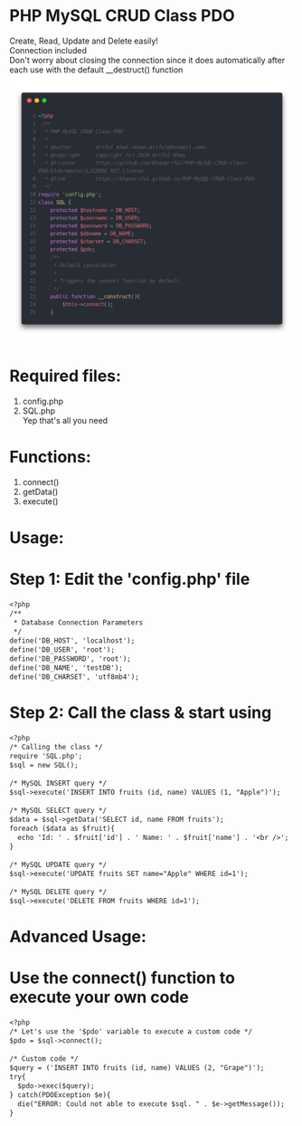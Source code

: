 # PHP MySQL CRUD Class PDO
  Create, Read, Update and Delete easily!<br />
  Connection included<br />
  Don't worry about closing the connection since it does automatically after each use with the default __destruct() function
  ![Image](https://github.com/KhanAriful/PHP-MySQL-CRUD-Class-PDO/blob/master/image.png)
# Required files:
  1) config.php<br />
  2) SQL.php<br />
  Yep that's all you need

# Functions:
  1) connect()<br />
  2) getData()<br />
  3) execute()

# Usage:

  # Step 1: Edit the 'config.php' file

    <?php
    /**
     * Database Connection Parameters
     */
    define('DB_HOST', 'localhost');
    define('DB_USER', 'root');
    define('DB_PASSWORD', 'root');
    define('DB_NAME', 'testDB');
    define('DB_CHARSET', 'utf8mb4');

  # Step 2: Call the class & start using
  
    <?php
    /* Calling the class */
    require 'SQL.php';
    $sql = new SQL();
    
    /* MySQL INSERT query */
    $sql->execute('INSERT INTO fruits (id, name) VALUES (1, "Apple")');

    /* MySQL SELECT query */
    $data = $sql->getData('SELECT id, name FROM fruits');
    foreach ($data as $fruit){
      echo 'Id: ' . $fruit['id'] . ' Name: ' . $fruit['name'] . '<br />';
    }

    /* MySQL UPDATE query */
    $sql->execute('UPDATE fruits SET name="Apple" WHERE id=1');

    /* MySQL DELETE query */
    $sql->execute('DELETE FROM fruits WHERE id=1');

# Advanced Usage:

  # Use the connect() function to execute your own code

    <?php
    /* Let's use the '$pdo' variable to execute a custom code */
    $pdo = $sql->connect();
    
    /* Custom code */
    $query = ('INSERT INTO fruits (id, name) VALUES (2, "Grape")');
    try{
      $pdo->exec($query);
    } catch(PDOException $e){
      die("ERROR: Could not able to execute $sql. " . $e->getMessage());
    }
  
